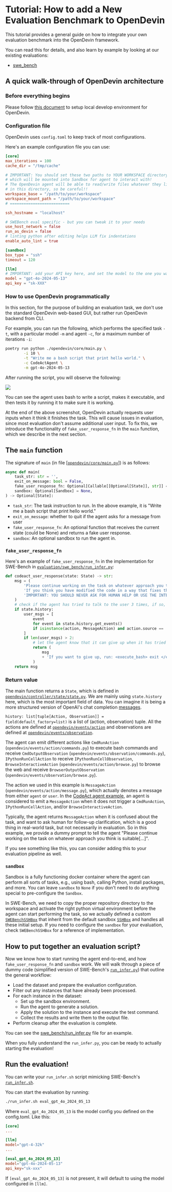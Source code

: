 # Tutorial: How to add a New Evaluation Benchmark to OpenDevin

This tutorial provides a general guide on how to integrate your own evaluation benchmark into the OpenDevin framework.

You can read this for details, and also learn by example by looking at our existing evaluations:
- [swe_bench](swe_bench/)


## A quick walk-through of OpenDevin architecture

### Before everything begins

Please follow [this document](https://github.com/OpenDevin/OpenDevin/blob/main/Development.md) to setup local develop environment for OpenDevin.

### Configuration file

OpenDevin uses `config.toml` to keep track of most configurations.

Here's an example configuration file you can use:

```toml
[core]
max_iterations = 100
cache_dir = "/tmp/cache"

# IMPORTANT: You should set these two paths to YOUR WORKSPACE directory,
# which will be mounted into Sandbox for agent to interact with!
# The OpenDevin agent will be able to read/write files whatever they like (even rm -rf)
# in this directory, so be careful!!
workspace_base = "/path/to/your/workspace"
workspace_mount_path = "/path/to/your/workspace"
# ==========================

ssh_hostname = "localhost"

# SWEBench eval specific - but you can tweak it to your needs
use_host_network = false
run_as_devin = false
# linting python after editing helps LLM fix indentations
enable_auto_lint = true

[sandbox]
box_type = "ssh"
timeout = 120

[llm]
# IMPORTANT: add your API key here, and set the model to the one you want to evaluate
model = "gpt-4o-2024-05-13"
api_key = "sk-XXX"
```

### How to use OpenDevin programmatically

In this section, for the purpose of building an evaluation task, we don't use the standard OpenDevin web-based GUI, but rather run OpenDevin backend from CLI.

For example, you can run the following, which performs the specified task `-t`, with a particular model `-m` and agent `-c`, for a maximum number of iterations `-i`:

```bash
poetry run python ./opendevin/core/main.py \
        -i 10 \
        -t "Write me a bash script that print hello world." \
        -c CodeActAgent \
        -m gpt-4o-2024-05-13
```

After running the script, you will observe the following:

![](./static/example_task_1.png)

You can see the agent uses bash to write a script, makes it executable, and then tests it by running it to make sure it is working.

At the end of the above screenshot, OpenDevin actually requests user inputs when it think it finishes the task. This will cause issues in evaluation, since most evaluation don't assume additional user input. To fix this, we introduce the functionality of `fake_user_response_fn` in the `main` function, which we describe in the next section.

## The `main` function

The signature of `main` (in file [[`opendevin/core/main.py`](../opendevin/core/main.py)]) is as follows:

```python
async def main(
    task_str: str = '',
    exit_on_message: bool = False,
    fake_user_response_fn: Optional[Callable[[Optional[State]], str]] = None,
    sandbox: Optional[Sandbox] = None,
) -> Optional[State]:
```

- `task_str`: The task instruction to run. In the above example, it is "Write me a bash script that print hello world."
- `exit_on_message`: whether to quit if the agent asks for a message from user
- `fake_user_response_fn`: An optional function that receives the current state (could be None) and returns a fake user response.
- `sandbox`: An optional sandbox to run the agent in.

### `fake_user_response_fn`

Here's an example of `fake_user_response_fn` in the implementation for SWE-Bench in [`evaluation/swe_bench/run_infer.py`](swe_bench/run_infer.py):

```python
def codeact_user_response(state: State) -> str:
    msg = (
        'Please continue working on the task on whatever approach you think is suitable.\n'
        'If you think you have modified the code in a way that fixes the issue, please run the following command: <execute_bash> exit </execute_bash>.\n'
        'IMPORTANT: YOU SHOULD NEVER ASK FOR HUMAN HELP OR USE THE INTERNET TO SOLVE THIS TASK.\n'
    )
    # check if the agent has tried to talk to the user 3 times, if so, let the agent know it can give up
    if state.history:
        user_msgs = [
            event
            for event in state.history.get_events()
            if isinstance(action, MessageAction) and action.source == 'user'
        ]
        if len(user_msgs) > 2:
            # let the agent know that it can give up when it has tried 3 times
            return (
                msg
                + 'If you want to give up, run: <execute_bash> exit </execute_bash>.\n'
            )
    return msg
```


### Return value

The main function returns a `State`, which is defined in [`opendevin/controller/state/state.py`](../opendevin/controller/state/state.py). We are mainly using `state.history` here, which is the most important field of data. You can imagine it is being a more structured version of OpenAI's chat completion [messages](https://platform.openai.com/docs/guides/text-generation/chat-completions-api).

`history: list[tuple[Action, Observation]] = field(default_factory=list)` is a list of (action, observation) tuple. All the actions are defined at [`opendevin/events/action`](../opendevin/events/action) and observations are defined at [`opendevin/events/observation`](../opendevin/events/action).

The agent can emit different actions like `CmdRunAction`  (`opendevin/events/action/commands.py`) to execute bash commands and receive `CmdOutputObservation` (`opendevin/events/observation/commands.py`), `IPythonRunCellAction` to receive `IPythonRunCellObservation`, `BrowseInteractiveAction` (`opendevin/events/action/browse.py`) to browse the web and receive `BrowserOutputObservation` (`opendevin/events/observation/browse.py`).

The action we used in this example is `MessageAction` (`opendevin/events/action/message.py`), which actually denotes a message from either `agent` or `user`. In the [CodeAct agent example](https://github.com/OpenDevin/OpenDevin/blob/7ca560471bd262f22513f3863995d0a8e6121c07/agenthub/codeact_agent/codeact_agent.py#L239-L273), an agent is considered to emit a `MessageAction` when it does not trigger a `CmdRunAction`, `IPythonRunCellAction`, and/or `BrowseInteractiveAction`.

Typically, the agent returns `MessageAction` when it is confused about the task, and want to ask human for follow-up clarification, which is a good thing in real-world task, but not necessarily in evaluation. So in this example, we provide a dummy prompt to tell the agent "Please continue working on the task on whatever approach you think is suitable[...]".

If you see something like this, you can consider adding this to your evaluation pipeline as well.

### `sandbox`

Sandbox is a fully functioning docker container where the agent can perform all sorts of tasks, e.g., using bash, calling Python, install packages, and more. You can leave `sandbox` to `None` if you don't need to do anything special to pre-configure the `Sandbox`.

In SWE-Bench, we need to copy the proper repository directory to the workspace and activate the right python virtual environment before the agent can start performing the task, so we actually defined a custom [`SWEBenchSSHBox`](https://github.com/OpenDevin/OpenDevin/blob/7ca560471bd262f22513f3863995d0a8e6121c07/evaluation/swe_bench/swe_env_box.py#L12-L118) that inherit from the default sandbox [`SSHBox`](https://github.com/OpenDevin/OpenDevin/blob/7ca560471bd262f22513f3863995d0a8e6121c07/opendevin/runtime/docker/ssh_box.py#L188) and handles all these initial setup. If you need to configure the `sandbox` for your evaluation, check `SWEBenchSSHBox` for a reference of implementation.

## How to put together an evaluation script?

Now we know how to start running the agent end-to-end, and how `fake_user_response_fn` and `sandbox` work. We will walk through a piece of dummy code (simplified version of SWE-Bench's [`run_infer.py`](https://github.com/OpenDevin/OpenDevin/blob/main/evaluation/swe_bench/run_infer.py)) that outline the general workflow:

- Load the dataset and prepare the evaluation configuration.
- Filter out any instances that have already been processed.
- For each instance in the dataset:
  - Set up the sandbox environment.
  - Run the agent to generate a solution.
  - Apply the solution to the instance and execute the test command.
  - Collect the results and write them to the output file.
- Perform cleanup after the evaluation is complete.

You can see the [swe_bench/run_infer.py](swe_bench/run_infer.py) file for an example.

When you fully understand the `run_infer.py`, you can be ready to actually starting the evaluation!


## Run the evaluation!

You can write your `run_infer.sh` script mimicking SWE-Bench's [`run_infer.sh`](https://github.com/OpenDevin/OpenDevin/blob/main/evaluation/swe_bench/scripts/run_infer.sh).


You can start the evaluation by running:

```bash
./run_infer.sh eval_gpt_4o_2024_05_13
```
Where `eval_gpt_4o_2024_05_13` is the model config you defined on the config.toml.
Like this:

```toml
[core]
...

[llm]
model="gpt-4-32k"
...

[eval_gpt_4o_2024_05_13]
model="gpt-4o-2024-05-13"
api_key="sk-xxx"
```

If `[eval_gpt_4o_2024_05_13]` is not present, it will default to using the model configured in `[llm]`.
